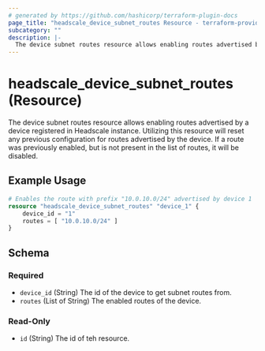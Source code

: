 ```yaml
---
# generated by https://github.com/hashicorp/terraform-plugin-docs
page_title: "headscale_device_subnet_routes Resource - terraform-provider-headscale"
subcategory: ""
description: |-
  The device subnet routes resource allows enabling routes advertised by a device registered in Headscale instance. Utilizing this resource will reset any previous configuration for routes advertised by the device. If a route was previously enabled, but is not present in the list of routes, it will be disabled.
---
```


# headscale_device_subnet_routes (Resource)

The device subnet routes resource allows enabling routes advertised by a device registered in Headscale instance. Utilizing this resource will reset any previous configuration for routes advertised by the device. If a route was previously enabled, but is not present in the list of routes, it will be disabled.

## Example Usage

```terraform
# Enables the route with prefix "10.0.10.0/24" advertised by device 1
resource "headscale_device_subnet_routes" "device_1" {
    device_id = "1"
    routes = [ "10.0.10.0/24" ]
}
```

<!-- schema generated by tfplugindocs -->
## Schema

### Required

- `device_id` (String) The id of the device to get subnet routes from.
- `routes` (List of String) The enabled routes of the device.

### Read-Only

- `id` (String) The id of teh resource.


